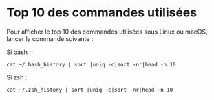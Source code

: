 # Top 10 des commandes utilisées

Pour afficher le top 10 des commandes utilisées sous Linux ou macOS, lancer la commande suivante :  

Si bash :
```
cat ~/.bash_history | sort |uniq -c|sort -nr|head -n 10
```

Si zsh :
```
cat ~/.zsh_history | sort |uniq -c|sort -nr|head -n 10
```